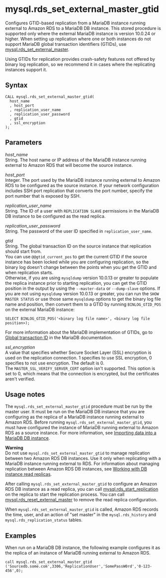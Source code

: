 # mysql\.rds\_set\_external\_master\_gtid<a name="mysql_rds_set_external_master_gtid"></a>

Configures GTID\-based replication from a MariaDB instance running external to Amazon RDS to a MariaDB DB instance\. This stored procedure is supported only where the external MariaDB instance is version 10\.0\.24 or higher\. When setting up replication where one or both instances do not support MariaDB global transaction identifiers \(GTIDs\), use [mysql\.rds\_set\_external\_master](mysql-stored-proc-replicating.md#mysql_rds_set_external_master)\.

Using GTIDs for replication provides crash\-safety features not offered by binary log replication, so we recommend it in cases where the replicating instances support it\. 

## Syntax<a name="mysql_rds_set_external_master_gtid-syntax"></a>

 

```
CALL mysql.rds_set_external_master_gtid(
  host_name
  , host_port
  , replication_user_name
  , replication_user_password
  , gtid
  , ssl_encryption
);
```

## Parameters<a name="mysql_rds_set_external_master_gtid-parameters"></a>

 *host\_name*   
String\. The host name or IP address of the MariaDB instance running external to Amazon RDS that will become the source instance\.

 *host\_port*   
Integer\. The port used by the MariaDB instance running external to Amazon RDS to be configured as the source instance\. If your network configuration includes SSH port replication that converts the port number, specify the port number that is exposed by SSH\.

 *replication\_user\_name*   
String\. The ID of a user with `REPLICATION SLAVE` permissions in the MariaDB DB instance to be configured as the read replica\.

 *replication\_user\_password*   
String\. The password of the user ID specified in `replication_user_name`\.

 *gtid*   
String\. The global transaction ID on the source instance that replication should start from\.  
You can use `@@gtid_current_pos` to get the current GTID if the source instance has been locked while you are configuring replication, so the binary log doesn't change between the points when you get the GTID and when replication starts\.  
Otherwise, if you are using `mysqldump` version 10\.0\.13 or greater to populate the replica instance prior to starting replication, you can get the GTID position in the output by using the `--master-data` or `--dump-slave` options\. If you are not using `mysqldump` version 10\.0\.13 or greater, you can run the `SHOW MASTER STATUS` or use those same `mysqldump` options to get the binary log file name and position, then convert them to a GTID by running `BINLOG_GTID_POS` on the external MariaDB instance:  

```
SELECT BINLOG_GTID_POS('<binary log file name>', <binary log file position>);
```
For more information about the MariaDB implementation of GTIDs, go to [Global transaction ID](http://mariadb.com/kb/en/mariadb/global-transaction-id/) in the MariaDB documentation\.

 *ssl\_encryption*   
A value that specifies whether Secure Socket Layer \(SSL\) encryption is used on the replication connection\. 1 specifies to use SSL encryption, 0 specifies to not use encryption\. The default is 0\.  
The `MASTER_SSL_VERIFY_SERVER_CERT` option isn't supported\. This option is set to 0, which means that the connection is encrypted, but the certificates aren't verified\.

## Usage notes<a name="mysql_rds_set_external_master_gtid-usage-notes"></a>

The `mysql.rds_set_external_master_gtid` procedure must be run by the master user\. It must be run on the MariaDB DB instance that you are configuring as the replica of a MariaDB instance running external to Amazon RDS\. Before running `mysql.rds_set_external_master_gtid`, you must have configured the instance of MariaDB running external to Amazon RDS as a source instance\. For more information, see [Importing data into a MariaDB DB instance](MariaDB.Procedural.Importing.md)\.

**Warning**  
Do not use `mysql.rds_set_external_master_gtid` to manage replication between two Amazon RDS DB instances\. Use it only when replicating with a MariaDB instance running external to RDS\. For information about managing replication between Amazon RDS DB instances, see [Working with DB instance read replicas](USER_ReadRepl.md)\.

After calling `mysql.rds_set_external_master_gtid` to configure an Amazon RDS DB instance as a read replica, you can call [mysql\.rds\_start\_replication](mysql-stored-proc-replicating.md#mysql_rds_start_replication) on the replica to start the replication process\. You can call [mysql\.rds\_reset\_external\_master](mysql-stored-proc-replicating.md#mysql_rds_reset_external_master) to remove the read replica configuration\.

When `mysql.rds_set_external_master_gtid` is called, Amazon RDS records the time, user, and an action of "set master" in the `mysql.rds_history` and `mysql.rds_replication_status` tables\.

## Examples<a name="mysql_rds_set_external_master_gtid-examples"></a>

When run on a MariaDB DB instance, the following example configures it as the replica of an instance of MariaDB running external to Amazon RDS\.

```
call mysql.rds_set_external_master_gtid ('Sourcedb.some.com',3306,'ReplicationUser','SomePassW0rd','0-123-456',0); 
```